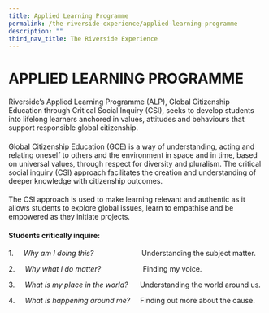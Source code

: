 ```yaml
---
title: Applied Learning Programme
permalink: /the-riverside-experience/applied-learning-programme
description: ""
third_nav_title: The Riverside Experience
---
```

APPLIED LEARNING PROGRAMME
==========================

####   

####   

Riverside’s Applied Learning Programme (ALP), Global Citizenship Education through Critical Social Inquiry (CSI), seeks to develop students into lifelong learners anchored in values, attitudes and behaviours that support responsible global citizenship.

####   

####   
Global Citizenship Education (GCE) is a way of understanding, acting and relating oneself to others and the environment in space and in time, based on universal values, through respect for diversity and pluralism. The critical social inquiry (CSI) approach facilitates the creation and understanding of deeper knowledge with citizenship outcomes.

####   
The CSI approach is used to make learning relevant and authentic as it allows students to explore global issues, learn to empathise and be empowered as they initiate projects.

#### Students critically inquire:  

1.     _Why am I doing this?_                        Understanding the subject matter.  

2.     _Why what I do matter?_                     Finding my voice.  

3.     _What is my place in the world?_      Understanding the world around us.

4.     _What is happening around me?_     Finding out more about the cause.